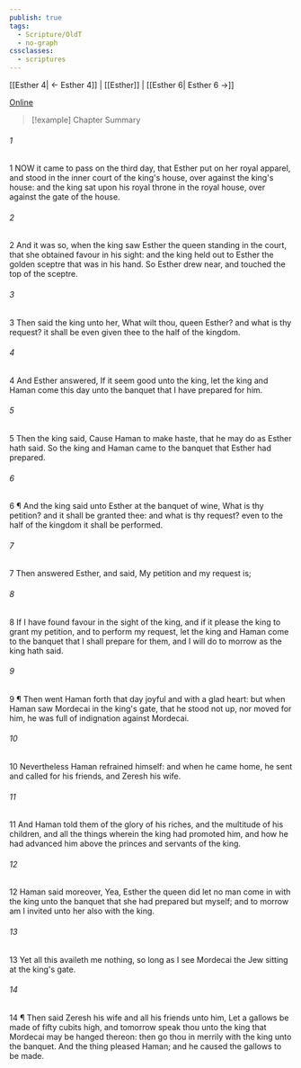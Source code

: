 ```yaml
---
publish: true
tags:
  - Scripture/OldT
  - no-graph
cssclasses:
  - scriptures
---
```

[[Esther 4| ← Esther 4]] | [[Esther]] | [[Esther 6| Esther 6 →]]

[Online](https://churchofjesuschrist.org/study/scriptures/ot/esth/5?lang=eng)

>[!example] Chapter Summary
>
###### 1
1 NOW it came to pass on the third day, that Esther put on her royal apparel, and stood in the inner court of the king's house, over against the king's house: and the king sat upon his royal throne in the royal house, over against the gate of the house.
###### 2
2 And it was so, when the king saw Esther the queen standing in the court, that she obtained favour in his sight: and the king held out to Esther the golden sceptre that was in his hand.  So Esther drew near, and touched the top of the sceptre.
###### 3
3 Then said the king unto her, What wilt thou, queen Esther?  and what is thy request?  it shall be even given thee to the half of the kingdom.
###### 4
4 And Esther answered, If it seem good unto the king, let the king and Haman come this day unto the banquet that I have prepared for him.
###### 5
5 Then the king said, Cause Haman to make haste, that he may do as Esther hath said.  So the king and Haman came to the banquet that Esther had prepared.
###### 6
6 ¶ And the king said unto Esther at the banquet of wine, What is thy petition?  and it shall be granted thee: and what is thy request?  even to the half of the kingdom it shall be performed.
###### 7
7 Then answered Esther, and said, My petition and my request is;
###### 8
8 If I have found favour in the sight of the king, and if it please the king to grant my petition, and to perform my request, let the king and Haman come to the banquet that I shall prepare for them, and I will do to morrow as the king hath said.
###### 9
9 ¶ Then went Haman forth that day joyful and with a glad heart: but when Haman saw Mordecai in the king's gate, that he stood not up, nor moved for him, he was full of indignation against Mordecai.
###### 10
10 Nevertheless Haman refrained himself: and when he came home, he sent and called for his friends, and Zeresh his wife.
###### 11
11 And Haman told them of the glory of his riches, and the multitude of his children, and all the things wherein the king had promoted him, and how he had advanced him above the princes and servants of the king.
###### 12
12 Haman said moreover, Yea, Esther the queen did let no man come in with the king unto the banquet that she had prepared but myself; and to morrow am I invited unto her also with the king.
###### 13
13 Yet all this availeth me nothing, so long as I see Mordecai the Jew sitting at the king's gate.
###### 14
14 ¶ Then said Zeresh his wife and all his friends unto him, Let a gallows be made of fifty cubits high, and tomorrow speak thou unto the king that Mordecai may be hanged thereon: then go thou in merrily with the king unto the banquet.  And the thing pleased Haman; and he caused the gallows to be made.



